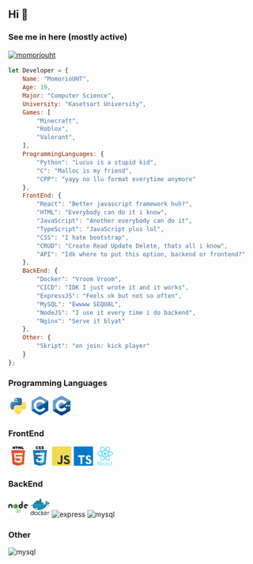 ## Hi 👋

<h3 align="left">See me in here (mostly active)</h3>
<p align="left">
<a href="https://instagram.com/momoriouht" target="blank"><img align="center" src="https://raw.githubusercontent.com/rahuldkjain/github-profile-readme-generator/master/src/images/icons/Social/instagram.svg" alt="momoriouht" height="30" width="40" /></a>
</p>

```js
let Developer = {
    Name: "MomorioUHT",
    Age: 19,
    Major: "Computer Science",
    University: "Kasetsart University",
    Games: [
        "Minecraft", 
        "Roblox", 
        "Valorant",
    ],
    ProgrammingLanguages: {
        "Python": "Lucus is a stupid kid",
        "C": "Malloc is my friend",
        "CPP": "yayy no llu format everytime anymore"
    },
    FrontEnd: {
        "React": "Better javascript framework huh?",
        "HTML": "Everybody can do it i know",
        "JavaScript": "Another everybody can do it",
        "TypeScript": "JavaScript plus lol",
        "CSS": "I hate bootstrap",
        "CRUD": "Create Read Update Delete, thats all i know",
        "API": "Idk where to put this option, backend or frontend?"
    },
    BackEnd: {
        "Docker": "Vroom Vroom",
        "CICD": "IDK I just wrote it and it works",
        "ExpressJS": "Feels ok but not so often",
        "MySQL": "Ewwww SEQUAL",
        "NodeJS": "I use it every time i do backend",
        "Nginx": "Serve it blyat"
    },
    Other: {
        "Skript": "on join: kick player"
    }
};
```

<h3 align="left">Programming Languages</h3>
<p align="left"> 
<img src="https://raw.githubusercontent.com/devicons/devicon/master/icons/python/python-original.svg" alt="python" width="40" height="40"/>
<img src="https://raw.githubusercontent.com/devicons/devicon/master/icons/c/c-original.svg" alt="c" width="40" height="40"/> 
<img src="https://raw.githubusercontent.com/devicons/devicon/master/icons/cplusplus/cplusplus-original.svg" alt="cplusplus" width="40" height="40"/>

<h3 align="left">FrontEnd</h3>
<p align="left"> 
<img src="https://raw.githubusercontent.com/devicons/devicon/master/icons/html5/html5-original-wordmark.svg" alt="html5" width="40" height="40"/>
<img src="https://raw.githubusercontent.com/devicons/devicon/master/icons/css3/css3-original-wordmark.svg" alt="css3" width="40" height="40"/>
<img src="https://raw.githubusercontent.com/devicons/devicon/master/icons/javascript/javascript-original.svg" alt="javascript" width="40" height="40"/>
<img src="https://raw.githubusercontent.com/devicons/devicon/master/icons/typescript/typescript-original.svg" alt="typescript" width="40" height="40"/> 
<img src="https://raw.githubusercontent.com/devicons/devicon/master/icons/react/react-original-wordmark.svg" alt="react" width="40" height="40"/> 

<h3 align="left">BackEnd</h3>
<p align="left"> 
<img src="https://raw.githubusercontent.com/devicons/devicon/master/icons/nodejs/nodejs-original-wordmark.svg" alt="nodejs" width="40" height="40"/> 
<img src="https://raw.githubusercontent.com/devicons/devicon/master/icons/docker/docker-original-wordmark.svg" alt="docker" width="40" height="40"/>
<img src="https://ajeetchaulagain.com/static/7cb4af597964b0911fe71cb2f8148d64/87351/express-js.png" alt="express" width="40" height="40"/> 
<img src="https://futuresolutionsonline.co.uk/wp-content/uploads/2023/04/mySQL-logo.png" alt="mysql" width="40" height="40"/>

<h3 align="left">Other</h3>
<p align="left"> 
<img src="https://avatars.githubusercontent.com/u/39464898?s=200&v=4" alt="mysql" width="40" height="40"/>
